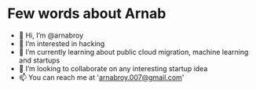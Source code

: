 # Few words about Arnab
- 👋 Hi, I’m @arnabroy
- 👀 I’m interested in hacking
- 🌱 I’m currently learning about public cloud migration, machine learning and startups
- 💞️ I’m looking to collaborate on any interesting startup idea
- 📫 You can reach me at 'arnabroy.007@gmail.com'

<!---
arnabroy/arnabroy is a ✨ special ✨ repository because its `README.md` (this file) appears on your GitHub profile.
You can click the Preview link to take a look at your changes.
--->
